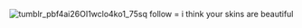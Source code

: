 ![tumblr_pbf4ai26OI1wclo4ko1_75sq](https://github.com/user-attachments/assets/5acaac1a-45fa-46ec-9676-1dc09a8b15c0)
follow = i think your skins are beautiful
